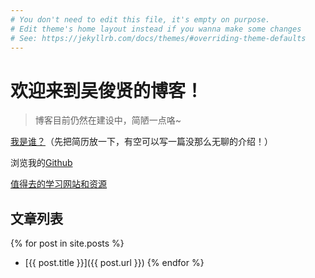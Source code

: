 ```yaml
---
# You don't need to edit this file, it's empty on purpose.
# Edit theme's home layout instead if you wanna make some changes
# See: https://jekyllrb.com/docs/themes/#overriding-theme-defaults
---
```


# 欢迎来到吴俊贤的博客！

> 博客目前仍然在建设中，简陋一点咯~

[我是谁？](/resume)（先把简历放一下，有空可以写一篇没那么无聊的介绍！）

浏览我的[Github](http://github.com/packagewjx)

[值得去的学习网站和资源](/useful_websites)


## 文章列表

{% for post in site.posts %}
- [{{ post.title }}]({{ post.url }})
{% endfor %}




